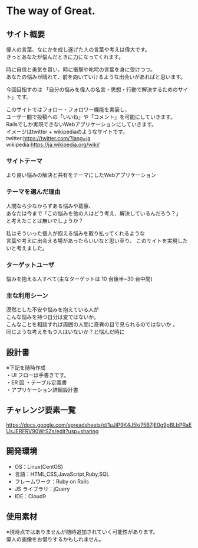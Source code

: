 # The way of Great.  

## サイト概要

偉人の言葉、なにかを成し遂げた人の言葉や考えは偉大です。  
きっとあなたが悩んだときに力になってくれます。  

時に自信と勇気を貰い、時に衝撃や叱咤の言葉を身に受けつつ。  
あなたの悩みが晴れて、前を向いていけるような出会いがあればと思います。  

今回目指すのは 
「自分の悩みを偉人の名言・思想・行動で解決するためのサイト」です。 

このサイトではフォロー・フォロワー機能を実装し、  
ユーザー間で投稿への「いいね」や「コメント」を可能にしていきます。  
Railsでしか実現できないWebアプリケーションにしていきます。  
イメージはtwitter + wikipediaのようなサイトです。  
twitter:https://twitter.com/?lang=ja  
wikipedia:https://ja.wikipedia.org/wiki/  

### サイトテーマ
より良い悩みの解決と共有をテーマにしたWebアプリケーション   

### テーマを選んだ理由

人間なら少なからずある悩みや葛藤、  
あなたは今まで「この悩みを他の人はどう考え、解決しているんだろう？」  
と考えたことは無いでしょうか？  

私はそういった個人が抱える悩みを取り払ってくれるような  
言葉や考えに出会える場があったらいいなと思い至り、 
このサイトを実現したいと考えました。  

### ターゲットユーザ

悩みを抱える人すべて(主なターゲットは 10 台後半~30 台中間)  

### 主な利用シーン

漠然とした不安や悩みを抱えている人が  
こんな悩みを持つ自分は変ではないか。  
こんなことを相談すれば周囲の人間に奇異の目で見られるのではないか 。  
同じような考えをもつ人はいないか？と悩んだ時に 

## 設計書

※下記を随時作成  
・UI フローは手書きです。  
・ER 図 
・テーブル定義書  
・アプリケーション詳細設計書  

## チャレンジ要素一覧
https://docs.google.com/spreadsheets/d/1uJiP9K4J5ki75B7jE0g9pBLbPRaEUsJERFRV90WrSZs/edit?usp=sharing  

## 開発環境

- OS：Linux(CentOS)  
- 言語：HTML,CSS,JavaScript,Ruby,SQL 
- フレームワーク：Ruby on Rails 
- JS ライブラリ：jQuery 
- IDE：Cloud9  

## 使用素材

※現時点ではありませんが随時追加されていく可能性があります。  
偉人の画像をお借りするかもしれません。 
